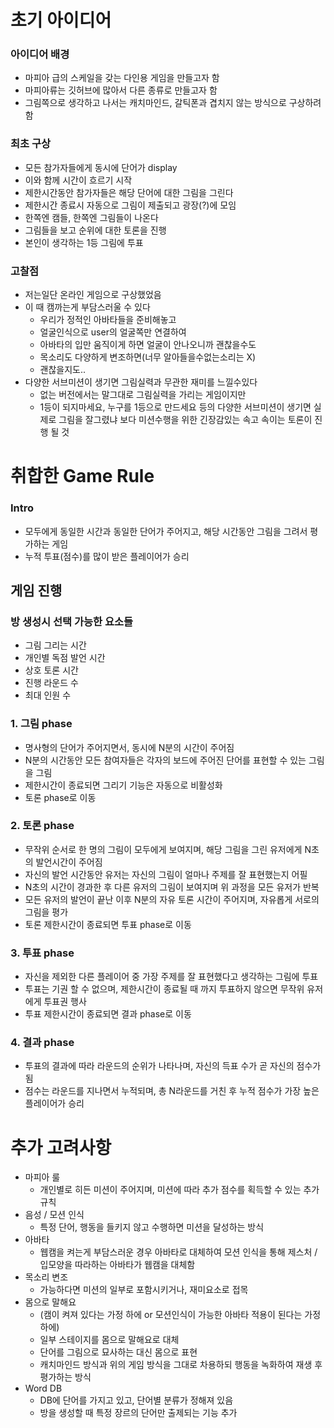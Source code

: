 # 초기 아이디어

### 아이디어 배경

- 마피아 급의 스케일을 갖는 다인용 게임을 만들고자 함
- 마피아류는 깃허브에 많아서 다른 종류로 만들고자 함
- 그림쪽으로 생각하고 나서는 캐치마인드, 갈틱폰과 겹치지 않는 방식으로 구상하려 함

### 최초 구상

- 모든 참가자들에게 동시에 단어가 display
- 이와 함께 시간이 흐르기 시작
- 제한시간동안 참가자들은 해당 단어에 대한 그림을 그린다
- 제한시간 종료시 자동으로 그림이 제출되고 광장(?)에 모임
- 한쪽엔 캠들, 한쪽엔 그림들이 나온다
- 그림들을 보고 순위에 대한 토론을 진행
- 본인이 생각하는 1등 그림에 투표

### 고찰점

- 저는일단 온라인 게임으로 구상했었음
- 이 때 캠까는게 부담스러울 수 있다
  - 우리가 정적인 아바타들을 준비해놓고
  - 얼굴인식으로 user의 얼굴쪽만 연결하여
  - 아바타의 입만 움직이게 하면 얼굴이 안나오니까 괜찮을수도
  - 목소리도 다양하게 변조하면(너무 알아들을수없는소리는 X)
  - 괜찮을지도..
- 다양한 서브미션이 생기면 그림실력과 무관한 재미를 느낄수있다
  - 없는 버전에서는 말그대로 그림실력을 가리는 게임이지만
  - 1등이 되지마세요, 누구를 1등으로 만드세요 등의 다양한 서브미션이 생기면 실제로 그림을 잘그렸냐 보다 미션수행을 위한 긴장감있는 속고 속이는 토론이 진행 될 것



# 취합한 Game Rule

### Intro

- 모두에게 동일한 시간과 동일한 단어가 주어지고, 해당 시간동안 그림을 그려서 평가하는 게임
- 누적 투표(점수)를 많이 받은 플레이어가 승리

## 게임 진행

### 방 생성시 선택 가능한 요소들

- 그림 그리는 시간
- 개인별 독점 발언 시간
- 상호 토론 시간
- 진행 라운드 수
- 최대 인원 수

### 1. 그림 phase

- 명사형의 단어가 주어지면서, 동시에 N분의 시간이 주어짐
- N분의 시간동안 모든 참여자들은 각자의 보드에 주어진 단어를 표현할 수 있는 그림을 그림
- 제한시간이 종료되면 그리기 기능은 자동으로 비활성화
- 토론 phase로 이동

### 2. 토론 phase

- 무작위 순서로 한 명의 그림이 모두에게 보여지며, 해당 그림을 그린 유저에게 N초의 발언시간이 주어짐
- 자신의 발언 시간동안 유저는 자신의 그림이 얼마나 주제를 잘 표현했는지 어필
- N초의 시간이 경과한 후 다른 유저의 그림이 보여지며 위 과정을 모든 유저가 반복
- 모든 유저의 발언이 끝난 이후 N분의 자유 토론 시간이 주어지며, 자유롭게 서로의 그림을 평가
- 토론 제한시간이 종료되면 투표 phase로 이동

### 3. 투표 phase

- 자신을 제외한 다른 플레이어 중 가장 주제를 잘 표현했다고 생각하는 그림에 투표
- 투표는 기권 할 수 없으며, 제한시간이 종료될 때 까지 투표하지 않으면 무작위 유저에게 투표권 행사
- 투표 제한시간이 종료되면 결과 phase로 이동

### 4. 결과 phase

- 투표의 결과에 따라 라운드의 순위가 나타나며, 자신의 득표 수가 곧 자신의 점수가 됨
- 점수는 라운드를 지나면서 누적되며, 총 N라운드를 거친 후 누적 점수가 가장 높은 플레이어가 승리

# 추가 고려사항

- 마피아 룰
  - 개인별로 히든 미션이 주어지며, 미션에 따라 추가 점수를 획득할 수 있는 추가 규칙
- 음성 / 모션 인식
  - 특정 단어, 행동을 들키지 않고 수행하면 미션을 달성하는 방식
- 아바타
  - 웹캠을 켜는게 부담스러운 경우 아바타로 대체하여 모션 인식을 통해 제스처 / 입모양을 따라하는 아바타가 웹캠을 대체함
- 목소리 변조
  - 가능하다면 미션의 일부로 포함시키거나, 재미요소로 접목
- 몸으로 말해요
  - (캠이 켜져 있다는 가정 하에 or 모션인식이 가능한 아바타 적용이 된다는 가정하에)
  - 일부 스테이지를 몸으로 말해요로 대체
  - 단어를 그림으로 묘사하는 대신 몸으로 표현
  - 캐치마인드 방식과 위의 게임 방식을 그대로 차용하되 행동을 녹화하여 재생 후 평가하는 방식
- Word DB
  - DB에 단어를 가지고 있고, 단어별 분류가 정해져 있음
  - 방을 생성할 때 특정 장르의 단어만 출제되는 기능 추가